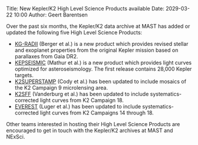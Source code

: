 Title: New Kepler/K2 High Level Science Products available
Date: 2029-03-22 10:00
Author: Geert Barentsen

Over the past six months, the Kepler/K2 data archive at MAST has added or updated the following five High Level Science Products:

* [KG-RADII](https://archive.stsci.edu/prepds/kg-radii) (Berger et al.) is a new product which provides revised stellar and exoplanet properties from the original Kepler mission based on parallaxes from Gaia DR2.
* [KEPSEISMIC](https://archive.stsci.edu/prepds/kepseismic) (Mathur et al.) is a new product which provides light curves optimized for asteroseismology. The first release contains 28,000 Kepler targets.
* [K2SUPERSTAMP](https://archive.stsci.edu/prepds/k2superstamp) (Cody et al.) has been updated to include mosaics of the K2 Campaign 9 microlensing area.
* [K2SFF](https://archive.stsci.edu/prepds/k2sff) (Vanderburg et al.) has been updated to include systematics-corrected light curves from K2 Campaign 18.
* [EVEREST](https://archive.stsci.edu/prepds/everest) (Luger et al.) has been updated to include systematics-corrected light curves from K2 Campaigns 14 through 18.

Other teams interested in hosting their High Level Science Products are encouraged to get in touch with the Kepler/K2 archives at MAST and NExSci.
